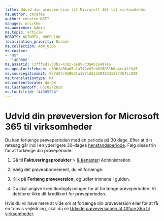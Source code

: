 ```yaml
---
title: Udvid din prøveversion til Microsoft 365 til virksomheder
ms.author: cmcatee
author: cmcatee-MSFT
manager: mnirkhe
ms.audience: Admin
ms.topic: article
ROBOTS: NOINDEX, NOFOLLOW
localization_priority: Normal
ms.collection: Adm_O365
ms.custom:
- "95"
- "1400006"
ms.assetid: c3fffed1-33b2-4382-ae99-c3a4816497e6
ms.openlocfilehash: e39bfd064d5a1a712e87cb026851b6a4cc4ff8a5
ms.sourcegitcommit: 057d87c9d866fa1371d02350420d13774545c028
ms.translationtype: MT
ms.contentlocale: da-DK
ms.lasthandoff: 05/02/2020
ms.locfileid: "44005324"
---
```

# <a name="extend-your-trial-for-microsoft-365-for-business"></a>Udvid din prøveversion for Microsoft 365 til virksomheder

Du kan forlænge prøveperioden med en periode på 30 dage. Efter at din retssag går ind i en yderligere 30-dages [henstandsperiode](https://docs.microsoft.com/alchemyinsights/grace-period-for-microsoft-365-free-trial). Følg disse trin for at forlænge din prøveperiode:
  
1. Gå til **Faktureringsprodukter** \> [& tjenester](https://portal.office.com/adminportal/home#/subscriptions)i Administration.

2. Vælg det prøveabonnement, du vil forlænge.

3. Klik på **Forlæng prøveversion,** og udfør trinnene i guiden.

4. Du skal angive kreditkortoplysninger for at forlænge prøveperioden. Vi debiterer ikke dit kreditkort for prøveperioden.

Hvis du vil have mere at vide om at forlænge din prøveversion eller for at få en trinvis vejledning, skal du se [Udvide prøveversionen af Office 365 til virksomheder](https://docs.microsoft.com/microsoft-365/commerce/extend-your-trial).
